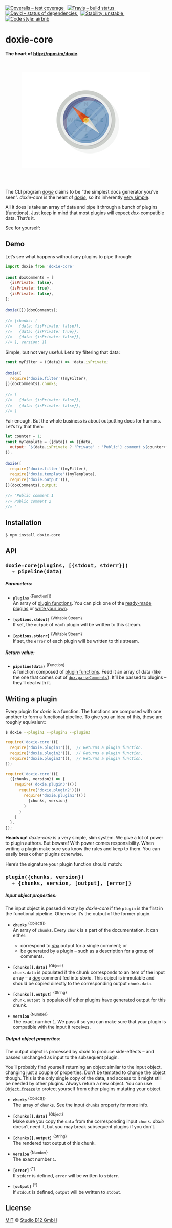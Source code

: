 [![Coveralls – test coverage
](https://img.shields.io/coveralls/studio-b12/doxie-core.svg?style=flat-square)
](https://coveralls.io/r/studio-b12/doxie-core)
 [![Travis – build status
](https://img.shields.io/travis/studio-b12/doxie-core/master.svg?style=flat-square)
](https://travis-ci.org/studio-b12/doxie-core)
 [![David – status of dependencies
](https://img.shields.io/david/studio-b12/doxie-core.svg?style=flat-square)
](https://david-dm.org/studio-b12/doxie-core)
 [![Stability: unstable
](https://img.shields.io/badge/stability-unstable-yellowgreen.svg?style=flat-square)
](https://github.com/studio-b12/doxie-core/issues/3)
 [![Code style: airbnb
](https://img.shields.io/badge/code%20style-airbnb-blue.svg?style=flat-square)
](https://github.com/airbnb/javascript)




doxie-core
==========

**The heart of <http://npm.im/doxie>.**




<p align="center"><a
  title="Graphic by the great Justin Mezzell"
  href="http://justinmezzell.tumblr.com/post/89652317743"
  >
  <br/>
  <br/>
  <img
    src="Readme/Compass.gif"
    width="400"
    height="300"
  />
  <br/>
  <br/>
</a></p>


 

The CLI program *[doxie][]* claims to be “the simplest docs generator you’ve seen”. *doxie-core* is the heart of *[doxie][]*, so it’s inherently [very simple][].

All it does is take an array of data and pipe it through a bunch of plugins (functions). Just keep in mind that most plugins will expect *[dox][]*-compatible data. That’s it.

See for yourself:

[doxie]:        https://github.com/studio-b12/doxie
[dox]:          https://github.com/tj/dox
[very simple]:  ./module/index.js




Demo
----

Let’s see what happens without any plugins to pipe through:

```js
import doxie from 'doxie-core'

const doxComments = [
  {isPrivate: false},
  {isPrivate: true},
  {isPrivate: false},
];

doxie([])(doxComments);

//» {chunks: [
//»   {data: {isPrivate: false}},
//»   {data: {isPrivate: true}},
//»   {data: {isPrivate: false}},
//» ], version: 1}
```


Simple, but not very useful. Let’s try filtering that data:

```js
const myFilter = ({data}) => !data.isPrivate;

doxie([
  require('doxie.filter')(myFilter),
])(doxComments).chunks;

//» [
//»   {data: {isPrivate: false}},
//»   {data: {isPrivate: false}},
//» ]
```


Fair enough. But the whole business is about outputting docs for humans. Let’s try that then:

```js
let counter = 1;
const myTemplate = ({data}) => ({data,
  output: `${data.isPrivate ? 'Private' : 'Public'} comment ${counter++}\n`
});

doxie([
  require('doxie.filter')(myFilter),
  require('doxie.template')(myTemplate),
  require('doxie.output')(),
])(doxComments).output;

//» "Public comment 1
//» Public comment 2
//» "
```




Installation
------------

```sh
$ npm install doxie-core
```




<a                                                                id="/api"></a>
API
---

<h3                                                    id="/api/signature"><pre>
doxie-core(plugins, [{stdout, stderr}])
  → pipeline(data)
</pre></h3>


<h5                                                        id="/api/parameters">
Parameters:
</h5>

* **`plugins`**
  <sup>{Function[]}</sup>  
  An array of [plugin functions][]. You can pick one of the [ready-made plugins][] or [write your own][].

* **`[options.stdout]`**
  <sup>{Writable Stream}</sup>  
  If set, the `output` of each plugin will be written to this stream.

* **`[options.stderr]`**
  <sup>{Writable Stream}</sup>  
  If set, the `error` of each plugin will be written to this stream.


<h5                                                      id="/api/return-value">
Return value:
</h5>

* **`pipeline(data)`**
  <sup>{Function}</sup>  
  A function composed of [plugin functions][]. Feed it an array of data (like the one that comes out of [`dox.parseComments`][]). It’ll be passed to plugins – they’ll deal with it.


[ready-made plugins]:   https://www.npmjs.com/browse/keyword/doxie-plugin
[write your own]:       #/writing-a-plugin
[plugin functions]:     #/writing-a-plugin/signature
[`dox.parseComments`]:  https://github.com/tj/dox/tree/v0.8.0#programmatic-usage




<a                                                   id="/writing-a-plugin"></a>
Writing a plugin
----------------

Every plugin for *doxie* is a function. The functions are composed with one another to form a functional pipeline. To give you an idea of this, these are roughly equivalent:

```sh
$ doxie --plugin1 --plugin2 --plugin3
```

```js
require('doxie-core')([
  require('doxie.plugin1')(),  // Returns a plugin function.
  require('doxie.plugin2')(),  // Returns a plugin function.
  require('doxie.plugin3')(),  // Returns a plugin function.
]);
```

```js
require('doxie-core')([
  ({chunks, version}) => {
    require('doxie.plugin3')()(
      require('doxie.plugin2')()(
        require('doxie.plugin1')()(
          {chunks, version}
        )
      )
    )
  },
]);
```


**Heads up!** *doxie-core* is a very simple, slim system. We give a lot of power to plugin authors. But beware! With power comes responsibility. When writing a plugin make sure you know the rules and keep to them. You can easily break other plugins otherwise.


Here’s the signature your plugin function should match:

<h3                                       id="/writing-a-plugin/signature"><pre>
plugin({chunks, version})
  → {chunks, version, [output], [error]}
</pre></h3>


<h5                                                id="/writing-a-plugin/input">
Input object properties:
</h5>

The input object is passed directly by *doxie-core* if the `plugin` is the first in the functional pipeline. Otherwise it’s the output of the former plugin.

* **`chunks`**
  <sup>{Object[]}</sup>  
  An array of `chunk`s. Every `chunk` is a part of the documentation. It can either:
  * correspond to *[dox][]* output for a single comment; or
  * be generated by a plugin – such as a description for a group of comments.

* **`[chunks[].data]`**
  <sup>{Object}</sup>  
  `chunk.data` is populated if the chunk corresponds to an item of the input array – a *[dox][]* comment fed into *doxie*. This object is immutable and should be copied directly to the corresponding output `chunk.data`.

* **`[chunks[].output]`**
  <sup>{String}</sup>  
  `chunk.output` is populated if other plugins have generated output for this chunk.

* **`version`**
  <sup>{Number}</sup>  
  The exact number `1`. We pass it so you can make sure that your plugin is compatible with the input it receives.


<h5                                               id="/writing-a-plugin/output">
Output object properties:
</h5>

The output object is processed by *doxie* to produce side-effects – and passed unchanged as input to the subsequent plugin.

You’ll probably find yourself returning an object similar to the input object, changing just a couple of properties. Don’t be tempted to change the object though. This is the only single copy of the data, and access to it might still be needed by other plugins. Always return a new object. You can use [`Object.freeze`][] to protect yourself from other plugins mutating your object.

* **`chunks`**
  <sup>{Object[]}</sup>  
  The array of `chunks`. See the input `chunks` property for more info.

* **`[chunks[].data]`**
  <sup>{Object}</sup>  
  Make sure you copy the `data` from the corresponding input `chunk`. *doxie* doesn’t need it, but you may break subsequent plugins if you don’t.

* **`[chunks[].output]`**
  <sup>{String}</sup>  
  The rendered text output of this chunk.

* **`version`**
  <sup>{Number}</sup>  
  The exact number `1`.

* **`[error]`**
  <sup>{*}</sup>  
  If `stderr` is defined, `error` will be written to `stderr`.

* **`[output]`**
  <sup>{*}</sup>  
  If `stdout` is defined, `output` will be written to `stdout`.


[`Object.freeze`]:  https://developer.mozilla.org/en-US/docs/Web/JavaScript/Reference/Global_Objects/Object/freeze




License
-------

[MIT][] © [Studio B12 GmbH][]

[MIT]: ./License.md
[Studio B12 GmbH]: http://studio-b12.de

